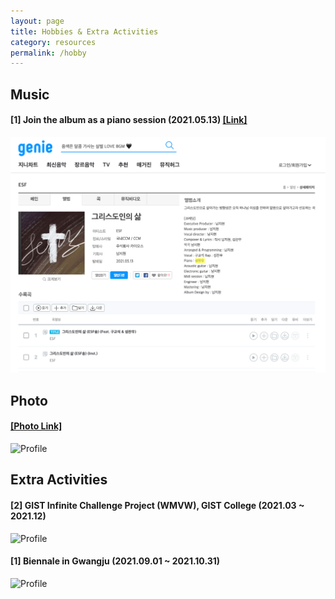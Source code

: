 ```yaml
---
layout: page
title: Hobbies & Extra Activities
category: resources
permalink: /hobby
---
```


## Music

#### [1] Join the album as a piano session (2021.05.13) [[Link]](https://www.genie.co.kr/detail/albumInfo?axnm=82039383)
![Profile](/assets/img/Album.png)

## Photo

#### [[Photo Link]](https://bald-blinker-cf9.notion.site/a967e9c2178545a7b77d9c7129267535)
![Profile](/assets/img/Photo.png)

## Extra Activities

#### [2] GIST Infinite Challenge Project (WMVW), GIST College (2021.03 ~ 2021.12)
![Profile](/assets/img/WMVW.png)


#### [1] Biennale in Gwangju (2021.09.01 ~ 2021.10.31)
![Profile](/assets/img/Biennale.png)
